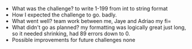 - What was the challenge?
to write 1-199 from int to string format
- How I expected the challenge to go.
badly.
- What went well?
team work between me, Jaye and Adriao 
my fi=
- What didn't go as planned?
my formatting was logically great just long, so it needed shrinking, had 89 errors down to 0.
- Possible improvements for future challenges
none
